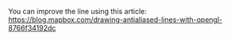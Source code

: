 You can improve the line using this article: https://blog.mapbox.com/drawing-antialiased-lines-with-opengl-8766f34192dc
